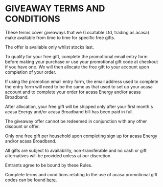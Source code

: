 # GIVEAWAY TERMS AND CONDITIONS

These terms cover giveaways that we (Locatable Ltd, trading as acasa) make available from time to time for specific free gifts.

The offer is available only whilst stocks last.

To qualify for your free gift, complete the promotional email entry form before making your purchase or use your promotional gift code at checkout if you have one. We will then allocate the free gift to your account upon completion of your order.

If using the promotion email entry form, the email address used to complete the entry form will need to be the same as that used to set up your acasa account and to complete your order for acasa Energy and/or acasa Broadband.

After allocation, your free gift will be shipped only after your first month's acasa Energy and/or acasa Broadband bill has been paid in full.

The giveaway offer cannot be redeemed in conjunction with any other discount or offer.

Only one free gift per household upon completing sign up for acasa Energy and/or acasa Broadband.

All gifts are subject to availability, non-transferable and no cash or gift alternatives will be provided unless at our discretion.

Entrants agree to be bound by these Rules.

Complete terms and conditions relating to the use of acasa promotional gift codes can be found [here](https://github.com/locatable/acasa-docs/blob/master/promotional-gift-terms.md).
